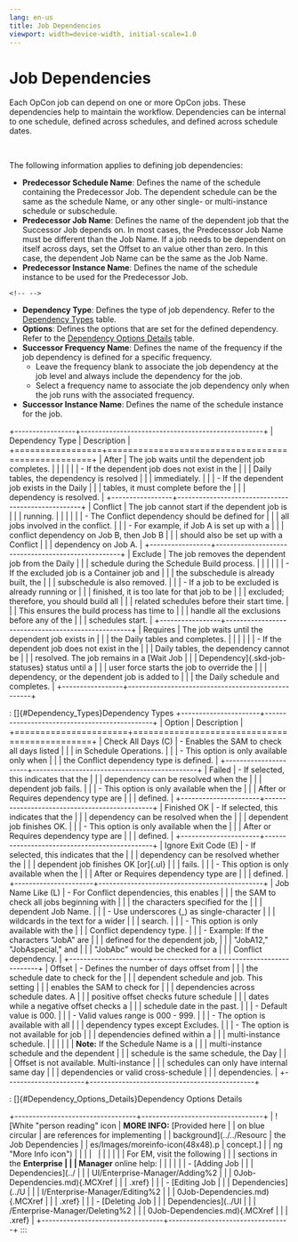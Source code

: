 ```yaml
---
lang: en-us
title: Job Dependencies
viewport: width=device-width, initial-scale=1.0
---
```


#  Job Dependencies

Each OpCon job can depend on one or more
OpCon jobs. These dependencies help to
maintain the workflow. Dependencies can be internal to one schedule,
defined across schedules, and defined across schedule dates.

 

The following information applies to defining job dependencies:

-   **Predecessor Schedule Name**: Defines the name of the schedule
    containing the Predecessor Job. The dependent schedule can be the
    same as the schedule Name, or any other single- or multi-instance
    schedule or subschedule.
-   **Predecessor Job Name**: Defines the name of the dependent job that
    the Successor Job depends on. In most cases, the Predecessor Job
    Name must be different than the Job Name. If a job needs to be
    dependent on itself across days, set the Offset to an value other
    than zero. In this case, the dependent Job Name can be the same as
    the Job Name.
-   **Predecessor Instance Name**: Defines the name of the schedule
    instance to be used for the Predecessor Job.

```{=html}
<!-- -->
```
-   **Dependency Type**: Defines the type of job dependency. Refer to
    the [Dependency Types](#Dependency_Types) table.
-   **Options**: Defines the options that are set for the defined
    dependency. Refer to the [Dependency Options     Details](#Dependency_Options_Details) table.
-   **Successor Frequency Name**: Defines the name of the frequency if
    the job dependency is defined for a specific frequency.
    -   Leave the frequency blank to associate the job dependency at the
        job level and always include the dependency for the job.
    -   Select a frequency name to associate the job dependency only
        when the job runs with the associated frequency.
-   **Successor Instance Name**: Defines the name of the schedule
    instance for the job.

+-----------------+---------------------------------------------------+
| Dependency Type | Description                                       |
+=================+===================================================+
| After           | The job waits until the dependent job completes.  |
|                 |                                                   |
|                 | -   If the dependent job does not exist in the    |
|                 |     Daily tables, the dependency is resolved      |
|                 |     immediately.                                  |
|                 | -   If the dependent job exists in the Daily      |
|                 |     tables, it must complete before the           |
|                 |     dependency is resolved.                       |
+-----------------+---------------------------------------------------+
| Conflict        | The job cannot start if the dependent job is      |
|                 | running.                                          |
|                 |                                                   |
|                 | -   The Conflict dependency should be defined for |
|                 |     all jobs involved in the conflict.            |
|                 | -   For example, if Job A is set up with a        |
|                 |     conflict dependency on Job B, then Job B      |
|                 |     should also be set up with a Conflict         |
|                 |     dependency on Job A.                          |
+-----------------+---------------------------------------------------+
| Exclude         | The job removes the dependent job from the Daily  |
|                 | schedule during the Schedule Build process.       |
|                 |                                                   |
|                 | -   If the excluded job is a Container job and    |
|                 |     the subschedule is already built, the         |
|                 |     subschedule is also removed.                  |
|                 | -   If a job to be excluded is already running or |
|                 |     finished, it is too late for that job to be   |
|                 |     excluded; therefore, you should build all     |
|                 |     related schedules before their start time.    |
|                 |     This ensures the build process has time to    |
|                 |     handle all the exclusions before any of the   |
|                 |     schedules start.                              |
+-----------------+---------------------------------------------------+
| Requires        | The job waits until the dependent job exists in   |
|                 | the Daily tables and completes.                   |
|                 |                                                   |
|                 | -   If the dependent job does not exist in the    |
|                 |     Daily tables, the dependency cannot be        |
|                 |     resolved. The job remains in a [Wait Job      | |                 |     Dependency]{.skd-job-statuses} status until a |
|                 |     user force starts the job to override the     |
|                 |     dependency, or the dependent job is added to  |
|                 |     the Daily schedule and completes.             |
+-----------------+---------------------------------------------------+

: []{#Dependency_Types}Dependency Types 
+----------------------+----------------------------------------------+
| Option               | Description                                  |
+======================+==============================================+
| Check All Days (C)   | -   Enables the SAM to check all days listed |
|                      |     in Schedule Operations.                  |
|                      | -   This option is only available only when  |
|                      |     the Conflict dependency type is defined. |
+----------------------+----------------------------------------------+
| Failed               | -   If selected, this indicates that the     |
|                      |     dependency can be resolved when the      |
|                      |     dependent job fails.                     |
|                      | -   This option is only available when the   |
|                      |     After or Requires dependency type are    |
|                      |     defined.                                 |
+----------------------+----------------------------------------------+
| Finished OK          | -   If selected, this indicates that the     |
|                      |     dependency can be resolved when the      |
|                      |     dependent job finishes OK.               |
|                      | -   This option is only available when the   |
|                      |     After or Requires dependency type are    |
|                      |     defined.                                 |
+----------------------+----------------------------------------------+
| Ignore Exit Code (E) | -   If selected, this indicates that the     |
|                      |     dependency can be resolved whether the   |
|                      |     dependent job finishes OK [or]{.ul}      | |                      |     fails.                                   |
|                      | -   This option is only available when the   |
|                      |     After or Requires dependency type are    |
|                      |     defined.                                 |
+----------------------+----------------------------------------------+
| Job Name Like (L)    | -   For Conflict dependencies, this enables  |
|                      |     the SAM to check all jobs beginning with |
|                      |     the characters specified for the         |
|                      |     dependent Job Name.                      |
|                      | -   Use underscores (\_) as single-character |
|                      |     wildcards in the text for a wider        |
|                      |     search.                                  |
|                      | -   This option is only available with the   |
|                      |     Conflict dependency type.                |
|                      | -   Example: If the characters \"JobA\" are  |
|                      |     defined for the dependent job,           |
|                      |     \"JobA12,\" \"JobAspecial,\" and         |
|                      |     \"JobAbc\" would be checked for a        |
|                      |     Conflict dependency.                     |
+----------------------+----------------------------------------------+
| Offset               | -   Defines the number of days offset from   |
|                      |     the schedule date to check for the       |
|                      |     dependent schedule and job. This setting |
|                      |     enables the SAM to check for             |
|                      |     dependencies across schedule dates. A    |
|                      |     positive offset checks future schedule   |
|                      |     dates while a negative offset checks a   |
|                      |     schedule date in the past.               |
|                      | -   Default value is 000.                    |
|                      | -   Valid values range is 000 - 999.         |
|                      | -   The option is available with all         |
|                      |     dependency types except Excludes.        |
|                      | -   The option is not available for job      |
|                      |     dependencies defined within a            |
|                      |     multi-instance schedule.                 |
|                      |                                              |
|                      | **Note:** If the Schedule Name is a          |
|                      | multi-instance schedule and the dependent    |
|                      | schedule is the same schedule, the Day       |
|                      | Offset is not available. Multi-instance      |
|                      | schedules can only have internal same day    |
|                      | dependencies or valid cross-schedule         |
|                      | dependencies.                                |
+----------------------+----------------------------------------------+

: []{#Dependency_Options_Details}Dependency Options Details 
 

+----------------------------------+----------------------------------+
| ![White \"person reading\" icon  | **MORE INFO:** [Provided here    | | on blue circular                 | are references for implementing  |
| background](../../Resourc        | the Job Dependencies             |
| es/Images/moreinfo-icon(48x48).p | concept.]            |
| ng "More Info icon") |                                  |
|                                  |                                  |
|                                  |                                  |
|                                  | For EM, visit the following      |
|                                  | sections in the **Enterprise     |
|                                  | Manager** online help:           |
|                                  |                                  |
|                                  | -   [Adding Job                  | |                                  |     Dependencies](../            |
|                                  | UI/Enterprise-Manager/Adding%2 |
|                                  | 0Job-Dependencies.md){.MCXref |
|                                  |     .xref}                       |
|                                  | -   [Editing Job                 | |                                  |     Dependencies](../U           |
|                                  | I/Enterprise-Manager/Editing%2 |
|                                  | 0Job-Dependencies.md){.MCXref |
|                                  |     .xref}                       |
|                                  | -   [Deleting Job                | |                                  |     Dependencies](../UI          |
|                                  | /Enterprise-Manager/Deleting%2 |
|                                  | 0Job-Dependencies.md){.MCXref |
|                                  |     .xref}                       |
+----------------------------------+----------------------------------+
:::

 

